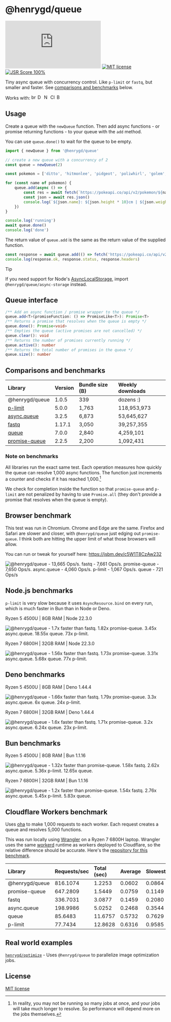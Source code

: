 [size-image]: https://img.shields.io/github/size/henrygd/queue/dist/index.min.js?style=flat
[license-image]: https://img.shields.io/github/license/henrygd/bigger-picture?style=flat&color=%2349ac0c
[license-url]: /LICENSE

# @henrygd/queue

[![File Size][size-image]](https://github.com/henrygd/queue/blob/main/dist/index.min.js) [![MIT license][license-image]][license-url] [![JSR Score 100%](https://jsr.io/badges/@henrygd/queue/score)](https://jsr.io/@henrygd/queue)

Tiny async queue with concurrency control. Like `p-limit` or `fastq`, but smaller and faster. See [comparisons and benchmarks](#comparisons-and-benchmarks) below.

Works with: <img alt="browsers" title="This package works with browsers." height="16px" src="https://jsr.io/logos/browsers.svg" /> <img alt="Deno" title="This package works with Deno." height="16px" src="https://jsr.io/logos/deno.svg" /> <img alt="Node.js" title="This package works with Node.js" height="16px" src="https://jsr.io/logos/node.svg" /> <img alt="Cloudflare Workers" title="This package works with Cloudflare Workers." height="16px" src="https://jsr.io/logos/cloudflare-workers.svg" /> <img alt="Bun" title="This package works with Bun." height="16px" src="https://jsr.io/logos/bun.svg" />

## Usage

Create a queue with the `newQueue` function. Then add async functions - or promise returning functions - to your queue with the `add` method.

You can use `queue.done()` to wait for the queue to be empty.

<!-- prettier-ignore -->
```ts
import { newQueue } from '@henrygd/queue'

// create a new queue with a concurrency of 2
const queue = newQueue(2)

const pokemon = ['ditto', 'hitmonlee', 'pidgeot', 'poliwhirl', 'golem', 'charizard']

for (const name of pokemon) {
    queue.add(async () => {
        const res = await fetch(`https://pokeapi.co/api/v2/pokemon/${name}`)
        const json = await res.json()
        console.log(`${json.name}: ${json.height * 10}cm | ${json.weight / 10}kg`)
    })
}

console.log('running')
await queue.done()
console.log('done')
```

The return value of `queue.add` is the same as the return value of the supplied function.

```ts
const response = await queue.add(() => fetch('https://pokeapi.co/api/v2/pokemon'))
console.log(response.ok, response.status, response.headers)
```

> [!TIP]
> If you need support for Node's [AsyncLocalStorage](https://nodejs.org/api/async_context.html#introduction), import `@henrygd/queue/async-storage` instead.

## Queue interface

```ts
/** Add an async function / promise wrapper to the queue */
queue.add<T>(promiseFunction: () => PromiseLike<T>): Promise<T>
/** Returns a promise that resolves when the queue is empty */
queue.done(): Promise<void>
/** Empties the queue (active promises are not cancelled) */
queue.clear(): void
/** Returns the number of promises currently running */
queue.active(): number
/** Returns the total number of promises in the queue */
queue.size(): number
```

## Comparisons and benchmarks

| Library                                                         | Version | Bundle size (B) | Weekly downloads |
| :-------------------------------------------------------------- | :------ | :-------------- | :--------------- |
| @henrygd/queue                                                  | 1.0.5   | 339             | dozens :)        |
| [p-limit](https://github.com/sindresorhus/p-limit)              | 5.0.0   | 1,763           | 118,953,973      |
| [async.queue](https://github.com/caolan/async)                  | 3.2.5   | 6,873           | 53,645,627       |
| [fastq](https://github.com/mcollina/fastq)                      | 1.17.1  | 3,050           | 39,257,355       |
| [queue](https://github.com/jessetane/queue)                     | 7.0.0   | 2,840           | 4,259,101        |
| [promise-queue](https://github.com/promise-queue/promise-queue) | 2.2.5   | 2,200           | 1,092,431        |

### Note on benchmarks

All libraries run the exact same test. Each operation measures how quickly the queue can resolve 1,000 async functions. The function just increments a counter and checks if it has reached 1,000.[^benchmark]

We check for completion inside the function so that `promise-queue` and `p-limit` are not penalized by having to use `Promise.all` (they don't provide a promise that resolves when the queue is empty).

## Browser benchmark

This test was run in Chromium. Chrome and Edge are the same. Firefox and Safari are slower and closer, with `@henrygd/queue` just edging out `promise-queue`. I think both are hitting the upper limit of what those browsers will allow.

You can run or tweak for yourself here: https://jsbm.dev/c5W1T8CzAw232

![@henrygd/queue - 13,665 Ops/s. fastq - 7,661 Ops/s. promise-queue - 7,650 Ops/s. async.queue - 4,060 Ops/s. p-limit - 1,067 Ops/s. queue - 721 Ops/s](https://henrygd-assets.b-cdn.net/queue/browser-bench.png)

## Node.js benchmarks

`p-limit` is very slow because it uses `AsyncResource.bind` on every run, which is much faster in Bun than in Node or Deno.

Ryzen 5 4500U | 8GB RAM | Node 22.3.0

![@henrygd/queue - 1.7x faster than fastq. 1.82x promise-queue. 3.45x async.queue. 18.55x queue. 73x p-limit.](https://henrygd-assets.b-cdn.net/queue/node-4500u.png)

Ryzen 7 6800H | 32GB RAM | Node 22.3.0

![@henrygd/queue - 1.56x faster than fastq. 1.73x promise-queue. 3.31x async.queue. 5.68x queue. 77x p-limit.](https://henrygd-assets.b-cdn.net/queue/node-6800h.png)

## Deno benchmarks

Ryzen 5 4500U | 8GB RAM | Deno 1.44.4

![@henrygd/queue - 1.66x faster than fastq. 1.79x promise-queue. 3.3x async.queue. 6x queue. 24x p-limit.](https://henrygd-assets.b-cdn.net/queue/deno-4500u.png)

Ryzen 7 6800H | 32GB RAM | Deno 1.44.4

![@henrygd/queue - 1.6x faster than fastq. 1.71x promise-queue. 3.2x async.queue. 6.24x queue. 23x p-limit.](https://henrygd-assets.b-cdn.net/queue/deno-6800h.png)

## Bun benchmarks

Ryzen 5 4500U | 8GB RAM | Bun 1.1.16

![@henrygd/queue - 1.32x faster than promise-queue. 1.58x fastq. 2.62x async.queue. 5.36x p-limit. 12.65x queue.](https://henrygd-assets.b-cdn.net/queue/bun-4500u.png)

Ryzen 7 6800H | 32GB RAM | Bun 1.1.16

![@henrygd/queue - 1.2x faster than promise-queue. 1.54x fastq. 2.76x async.queue. 5.45x p-limit. 5.83x queue.](https://henrygd-assets.b-cdn.net/queue/bun-6800h.png)

## Cloudflare Workers benchmark

Uses [oha](https://github.com/hatoo/oha) to make 1,000 requests to each worker. Each request creates a queue and resolves 5,000 functions.

This was run locally using [Wrangler](https://developers.cloudflare.com/workers/get-started/guide/) on a Ryzen 7 6800H laptop. Wrangler uses the same [workerd](https://github.com/cloudflare/workerd) runtime as workers deployed to Cloudflare, so the relative difference should be accurate. Here's the [repository for this benchmark](https://github.com/henrygd/async-queue-wrangler-benchmark).

| Library        | Requests/sec | Total (sec) | Average | Slowest |
| :------------- | :----------- | :---------- | :------ | :------ |
| @henrygd/queue | 816.1074     | 1.2253      | 0.0602  | 0.0864  |
| promise-queue  | 647.2809     | 1.5449      | 0.0759  | 0.1149  |
| fastq          | 336.7031     | 3.0877      | 0.1459  | 0.2080  |
| async.queue    | 198.9986     | 5.0252      | 0.2468  | 0.3544  |
| queue          | 85.6483      | 11.6757     | 0.5732  | 0.7629  |
| p-limit        | 77.7434      | 12.8628     | 0.6316  | 0.9585  |

## Real world examples

[`henrygd/optimize`](https://github.com/henrygd/optimize) - Uses `@henrygd/queue` to parallelize image optimization jobs.

## License

[MIT license](/LICENSE)

[^benchmark]: In reality, you may not be running so many jobs at once, and your jobs will take much longer to resolve. So performance will depend more on the jobs themselves.
